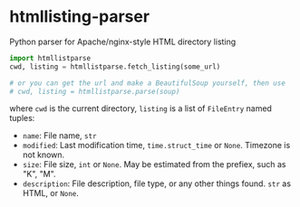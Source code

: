# htmllisting-parser
Python parser for Apache/nginx-style HTML directory listing

```python
import htmllistparse
cwd, listing = htmllistparse.fetch_listing(some_url)

# or you can get the url and make a BeautifulSoup yourself, then use
# cwd, listing = htmllistparse.parse(soup)
```

where `cwd` is the current directory, `listing` is a list of `FileEntry` named tuples:

* `name`: File name, `str`
* `modified`: Last modification time, `time.struct_time` or `None`. Timezone is not known.
* `size`: File size, `int` or `None`. May be estimated from the prefiex, such as "K", "M".
* `description`: File description, file type, or any other things found. `str` as HTML, or `None`.
